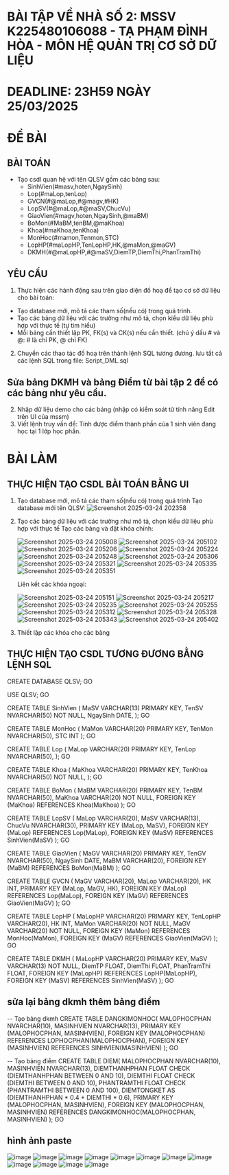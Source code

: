 # BÀI TẬP VỀ NHÀ SỐ 2: MSSV K225480106088 - TẠ PHẠM ĐÌNH HÒA - MÔN HỆ QUẢN TRỊ CƠ SỞ DỮ LIỆU

# DEADLINE: 23H59 NGÀY 25/03/2025
# ĐỀ BÀI
## BÀI TOÁN
- Tạo csdl quan hệ với tên QLSV gồm các bảng sau:
  + SinhVien(#masv,hoten,NgaySinh)
  + Lop(#maLop,tenLop)
  + GVCN(#@maLop,#@magv,#HK)
  + LopSV(#@maLop,#@maSV,ChucVu)
  + GiaoVien(#magv,hoten,NgaySinh,@maBM)
  + BoMon(#MaBM,tenBM,@maKhoa)
  + Khoa(#maKhoa,tenKhoa)
  + MonHoc(#mamon,Tenmon,STC)
  + LopHP(#maLopHP,TenLopHP,HK,@maMon,@maGV)
  + DKMH(#@maLopHP,#@maSV,DiemTP,DiemThi,PhanTramThi)
## YÊU CẦU
1. Thực hiện các hành động sau trên giao diện đồ hoạ để tạo cơ sở dữ liệu cho bài toán:
  + Tạo database mới, mô tả các tham số(nếu có) trong quá trình.
  + Tạo các bảng dữ liệu với các trường như mô tả, chọn kiểu dữ liệu phù hợp với thực tế (tự tìm hiểu)
  + Mỗi bảng cần thiết lập PK, FK(s) và CK(s) nếu cần thiết. (chú ý dấu # và @: # là chỉ PK, @ chỉ FK)
2. Chuyển các thao tác đồ hoạ trên thành lệnh SQL tương đương. lưu tất cả các lệnh SQL trong file: Script_DML.sql

## Sửa bảng DKMH và bảng Điểm từ bài tập 2 để có các bảng như yêu cầu.
2. Nhập dữ liệu demo cho các bảng (nhập có kiểm soát từ tính năng Edit trên UI của mssm)
3. Viết lệnh truy vấn để: Tính được điểm thành phần của 1 sinh viên đang học tại 1 lớp học phần.

# BÀI LÀM
## THỰC HIỆN TẠO CSDL BÀI TOÁN BẰNG UI
1. Tạo database mới, mô tả các tham số(nếu có) trong quá trình
   Tạo database mới tên QLSV:
   ![Screenshot 2025-03-24 202358](https://github.com/user-attachments/assets/b7c0d535-e8cb-48fa-828d-fb9fd663405f)

3. Tạo các bảng dữ liệu với các trường như mô tả, chọn kiểu dữ liệu phù hợp với thực tế
   Tạo các bảng và đặt khóa chính:
   
   ![Screenshot 2025-03-24 205008](https://github.com/user-attachments/assets/2548b0f2-b220-4351-b507-fc9d507c18aa)
   ![Screenshot 2025-03-24 205102](https://github.com/user-attachments/assets/34bb096e-65ce-4991-9e8b-ee2a2a53d6ef)
   ![Screenshot 2025-03-24 205206](https://github.com/user-attachments/assets/a2e23625-6bb6-4cd1-a390-e01f72ab3e90)
   ![Screenshot 2025-03-24 205224](https://github.com/user-attachments/assets/38b49b62-ddee-413f-805d-81da2a4f2a89)
   ![Screenshot 2025-03-24 205248](https://github.com/user-attachments/assets/e9d86ad2-2595-4a8d-9197-921b53bb7460)
   ![Screenshot 2025-03-24 205306](https://github.com/user-attachments/assets/4f687da6-c127-48c6-a88b-c2006312e3b8)
   ![Screenshot 2025-03-24 205321](https://github.com/user-attachments/assets/1380608d-1b6f-4389-a264-79c6df40cf16)
   ![Screenshot 2025-03-24 205335](https://github.com/user-attachments/assets/d6bd8b76-5302-4083-a484-97cbe5fa0f50)
   ![Screenshot 2025-03-24 205351](https://github.com/user-attachments/assets/5b0e10cd-2d3c-458a-85c2-33f2abc0d49c)
   
   Liên kết các khóa ngoại:
   
   ![Screenshot 2025-03-24 205151](https://github.com/user-attachments/assets/9d9691b8-8004-4793-9538-45a3f519e3f3)
   ![Screenshot 2025-03-24 205217](https://github.com/user-attachments/assets/adbda7cd-3ba0-4c80-b6e7-98c92fb7f217)
   ![Screenshot 2025-03-24 205235](https://github.com/user-attachments/assets/db7fe267-2107-4907-82cc-5e91d3bfa502)
   ![Screenshot 2025-03-24 205255](https://github.com/user-attachments/assets/d097e226-0b0e-449b-a08c-7fa84348f5e8)
   ![Screenshot 2025-03-24 205312](https://github.com/user-attachments/assets/1c041e1e-f5ef-4117-b0e0-66455370c292)
   ![Screenshot 2025-03-24 205328](https://github.com/user-attachments/assets/e4801a54-216e-4011-830e-6b4cb60fde3d)
   ![Screenshot 2025-03-24 205343](https://github.com/user-attachments/assets/e9cad4c3-f3e7-43eb-9242-b821a7095e54)
   ![Screenshot 2025-03-24 205402](https://github.com/user-attachments/assets/bc05976b-5c66-4449-ab0f-7e5c1d217d0d)
5. Thiết lập các khóa cho các bảng
## THỰC HIỆN TẠO CSDL TƯƠNG ĐƯƠNG BẰNG LỆNH SQL
CREATE DATABASE QLSV;
GO

USE QLSV;
GO

CREATE TABLE SinhVien (
    MaSV VARCHAR(13) PRIMARY KEY,
    TenSV NVARCHAR(50) NOT NULL,
    NgaySinh DATE,
);
GO

CREATE TABLE MonHoc (
    MaMon VARCHAR(20) PRIMARY KEY,
    TenMon NVARCHAR(50),
    STC INT
);
GO

CREATE TABLE Lop (
    MaLop VARCHAR(20) PRIMARY KEY,
    TenLop NVARCHAR(50),
);
GO

CREATE TABLE Khoa (
    MaKhoa VARCHAR(20) PRIMARY KEY,
    TenKhoa NVARCHAR(50) NOT NULL,
);
GO

CREATE TABLE BoMon (
    MaBM VARCHAR(20) PRIMARY KEY,
    TenBM NVARCHAR(50),
    MaKhoa VARCHAR(20) NOT NULL,
	FOREIGN KEY (MaKhoa) REFERENCES Khoa(MaKhoa)
);
GO

CREATE TABLE LopSV (
    MaLop VARCHAR(20),
    MaSV VARCHAR(13),
	ChucVu NVARCHAR(30),
    PRIMARY KEY (MaLop, MaSV),
    FOREIGN KEY (MaLop) REFERENCES Lop(MaLop),
    FOREIGN KEY (MaSV) REFERENCES SinhVien(MaSV)
);
GO

CREATE TABLE GiaoVien (
    MaGV VARCHAR(20) PRIMARY KEY,
    TenGV NVARCHAR(50),
	NgaySinh DATE,
    MaBM VARCHAR(20),
    FOREIGN KEY (MaBM) REFERENCES BoMon(MaBM)
);
GO

CREATE TABLE GVCN (
    MaGV VARCHAR(20),
    MaLop VARCHAR(20),
	HK INT,
	PRIMARY KEY (MaLop, MaGV, HK),
    FOREIGN KEY (MaLop) REFERENCES Lop(MaLop),
	FOREIGN KEY (MaGV) REFERENCES GiaoVien(MaGV)
);
GO

CREATE TABLE LopHP (
    MaLopHP VARCHAR(20) PRIMARY KEY,
    TenLopHP VARCHAR(20),
    HK INT,
	MaMon VARCHAR(20) NOT NULL,
	MaGV VARCHAR(20) NOT NULL,
    FOREIGN KEY (MaMon) REFERENCES MonHoc(MaMon),
    FOREIGN KEY (MaGV) REFERENCES GiaoVien(MaGV)
);
GO

CREATE TABLE DKMH (
    MaLopHP VARCHAR(20) PRIMARY KEY,
    MaSV VARCHAR(13) NOT NULL,
    DiemTP FLOAT,
	DiemThi FLOAT,
	PhanTramThi FLOAT,
    FOREIGN KEY (MaLopHP) REFERENCES LopHP(MaLopHP),
    FOREIGN KEY (MaSV) REFERENCES SinhVien(MaSV)
);
GO
## sửa lại bảng dkmh thêm bảng điểm
-- Tạo bảng dkmh
CREATE TABLE DANGKIMONHOC(
  MALOPHOCPHAN NVARCHAR(10),
  MASINHVIEN NVARCHAR(13),
  PRIMARY KEY (MALOPHOCPHAN, MASINHVIEN),
  FOREIGN KEY (MALOPHOCPHAN) REFERENCES LOPHOCPHAN(MALOPHOCPHAN),
  FOREIGN KEY (MASINHVIEN) REFERENCES SINHVIEN(MASINHVIEN)
);
GO

-- Tạo bảng điểm
CREATE TABLE DIEM(
  MALOPHOCPHAN NVARCHAR(10),
  MASINHVIEN NVARCHAR(13),
  DIEMTHANHPHAN FLOAT CHECK (DIEMTHANHPHAN BETWEEN 0 AND 10),
  DIEMTHI FLOAT CHECK (DIEMTHI BETWEEN 0 AND 10),
  PHANTRAMTHI FLOAT CHECK (PHANTRAMTHI BETWEEN 0 AND 100),
  DIEMTONGKET AS (DIEMTHANHPHAN * 0.4 + DIEMTHI * 0.6),
  PRIMARY KEY (MALOPHOCPHAN, MASINHVIEN),
  FOREIGN KEY (MALOPHOCPHAN, MASINHVIEN) REFERENCES DANGKIMONHOC(MALOPHOCPHAN, MASINHVIEN)
);
GO
## hình ảnh paste
![image](https://github.com/user-attachments/assets/4696e892-ec9e-4b85-8631-f07219701d5d)
![image](https://github.com/user-attachments/assets/028041cf-b05e-4ccc-afb2-b21843c6cb28)
![image](https://github.com/user-attachments/assets/a188d2e5-8444-490a-8a9f-5ebdbd4a112c)
![image](https://github.com/user-attachments/assets/0060aed9-1bb9-49f1-b818-72e15cb0eb50)
![image](https://github.com/user-attachments/assets/d8488825-886e-499a-a9ef-4a02c4795dde)
![image](https://github.com/user-attachments/assets/449db416-60c7-47e1-ac0b-c79d0fe4fbdf)
![image](https://github.com/user-attachments/assets/e25a0ae0-05bf-49c7-bb0b-74327928794b)
![image](https://github.com/user-attachments/assets/310821fc-7f70-4ed4-99c0-627260d404b1)
![image](https://github.com/user-attachments/assets/ab70c9d0-6d3f-4ae8-a91a-d7b1f34486bd)
![image](https://github.com/user-attachments/assets/3f9cc5e4-2c9c-4d75-9d62-02e9991c9df8)
![image](https://github.com/user-attachments/assets/94b09d22-f728-4107-ace2-1fd6bc8b8782)
![image](https://github.com/user-attachments/assets/4de49d4e-acb5-492f-a4c5-9d5bdedda2da)











